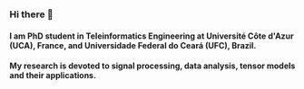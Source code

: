 ### Hi there 👋

#### I am PhD student in Teleinformatics Engineering at Université Côte d'Azur (UCA), France, and Universidade Federal do Ceará (UFC), Brazil. 
#### My research is devoted to signal processing, data analysis, tensor models and their applications.
 
<!--
**lucasabdalah/lucasabdalah** is a ✨ _special_ ✨ repository because its `README.md` (this file) appears on your GitHub profile.
